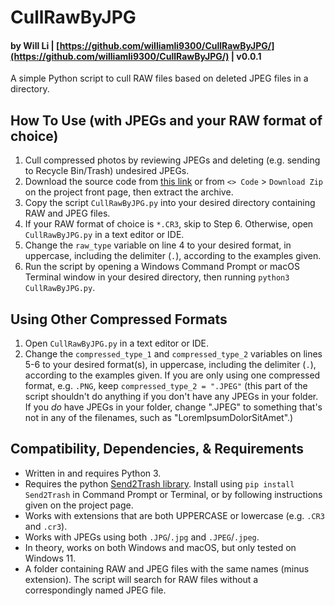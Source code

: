 # CullRawByJPG

#### by Will Li | [https://github.com/williamli9300/CullRawByJPG/](https://github.com/williamli9300/CullRawByJPG/) | v0.0.1

A simple Python script to cull RAW files based on deleted JPEG files in a directory.

## How To Use (with JPEGs and your RAW format of choice)
1. Cull compressed photos by reviewing JPEGs and deleting (e.g. sending to Recycle Bin/Trash) undesired JPEGs.
2. Download the source code from [this link](https://github.com/williamli9300/CullRawByJPG/archive/refs/heads/main.zip) or from `<> Code` > `Download Zip` on the project front page, then extract the archive.
3. Copy the script `CullRawByJPG.py` into your desired directory containing RAW and JPEG files.
4. If your RAW format of choice is `*.CR3`, skip to Step 6. Otherwise, open `CullRawByJPG.py` in a text editor or IDE.
5. Change the `raw_type` variable on line 4 to your desired format, in uppercase, including the delimiter (`.`), according to the examples given.
6. Run the script by opening a Windows Command Prompt or macOS Terminal window in your desired directory, then running `python3 CullRawByJPG.py`.

## Using Other Compressed Formats
1. Open `CullRawByJPG.py` in a text editor or IDE.
2. Change the `compressed_type_1` and `compressed_type_2` variables on lines 5-6 to your desired format(s), in uppercase, including the delimiter (`.`), according to the examples given. If you are only using one compressed format, e.g. `.PNG`, keep `compressed_type_2 = ".JPEG"` (this part of the script shouldn't do anything if you don't have any JPEGs in your folder. If you *do* have JPEGs in your folder, change ".JPEG" to something that's not in any of the filenames, such as "LoremIpsumDolorSitAmet".)

## Compatibility, Dependencies, & Requirements
- Written in and requires Python 3.
- Requires the python [Send2Trash library](https://pypi.org/project/Send2Trash/). Install using `pip install Send2Trash` in Command Prompt or Terminal, or by following instructions given on the project page.
- Works with extensions that are both UPPERCASE or lowercase (e.g. `.CR3` and `.cr3`).
- Works with JPEGs using both `.JPG`/`.jpg` and `.JPEG`/`.jpeg`.
- In theory, works on both Windows and macOS, but only tested on Windows 11.
- A folder containing RAW and JPEG files with the same names (minus extension). The script will search for RAW files without a correspondingly named JPEG file.
